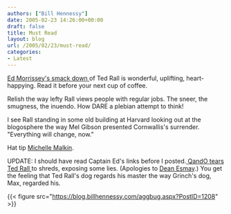 ```yaml
---
authors: ["Bill Hennessy"]
date: 2005-02-23 14:26:00+00:00
draft: false
title: Must Read
layout: blog
url: /2005/02/23/must-read/
categories:
- Latest
---
```


[Ed Morrissey's smack down ](https://www.captainsquartersblog.com/mt/archives/003902.php)of Ted Rall is wonderful, uplifting, heart-happying. Read it before your next cup of coffee.




Relish the way lefty Rall views people with regular jobs. The sneer, the smugness, the inuendo. How DARE a plebian attempt to think!




I see Rall standing in some old building at Harvard looking out at the blogosphere the way Mel Gibson presented Cornwallis's surrender. "Everything will change, now."




Hat tip [Michelle Malkin](https://michellemalkin.com/archives/001577.htm).




UPDATE: I should have read Captain Ed's links before I posted.[ QandO tears Ted Rall ](https://www.qando.net/details.aspx?Entry=1204)to shreds, exposing some lies. (Apologies to [Dean Esmay](https://www.deanesmay.com/posts/1109146224.shtml).) You get the feeling that Ted Rall's dog regards his master the way Grinch's dog, Max, regarded his.

{{< figure src="https://blog.billhennessy.com/aggbug.aspx?PostID=1208" >}}

